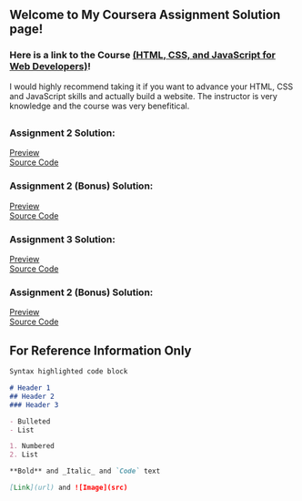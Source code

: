 ## Welcome to My Coursera Assignment Solution page!


### Here is a link to the Course [(HTML, CSS, and JavaScript for Web Developers)](https://www.coursera.org/learn/html-css-javascript-for-web-developers/home/welcome)!

I would highly recommend taking it if you want to advance your HTML, CSS and JavaScript skills and actually build a website. The instructor is very knowledge and the course was very benefitical.

##  

### Assignment 2 Solution:
[Preview](https://confidenceiskey.github.io/coursera-test/module2-solution/)    
[Source Code](https://github.com/Confidenceiskey/coursera-test/tree/gh-pages/module2-solution)

### Assignment 2 (Bonus) Solution:

[Preview](https://confidenceiskey.github.io/coursera-test/module2-solution-bonus/)    
[Source Code](https://github.com/Confidenceiskey/coursera-test/tree/gh-pages/module2-solution-bonus)



### Assignment 3 Solution:
[Preview](https://confidenceiskey.github.io/coursera-test/module3-solution/)    
[Source Code](https://github.com/Confidenceiskey/coursera-test/tree/gh-pages/module3-solution)

### Assignment 2 (Bonus) Solution:

[Preview](https://confidenceiskey.github.io/coursera-test/module3-solution-bonus/)    
[Source Code](https://github.com/Confidenceiskey/coursera-test/tree/gh-pages/module3-solution-bonus)

##

## For Reference Information Only

```markdown
Syntax highlighted code block

# Header 1
## Header 2
### Header 3

- Bulleted
- List

1. Numbered
2. List

**Bold** and _Italic_ and `Code` text

[Link](url) and ![Image](src)
```
